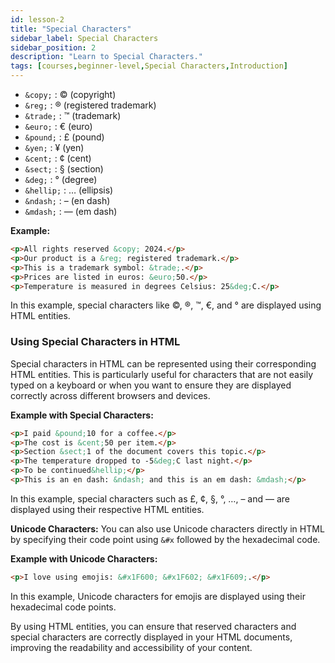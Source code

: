 ```yaml
---
id: lesson-2
title: "Special Characters"
sidebar_label: Special Characters
sidebar_position: 2
description: "Learn to Special Characters."
tags: [courses,beginner-level,Special Characters,Introduction]
--- 
```


- `&copy;` : © (copyright)
- `&reg;` : ® (registered trademark)
- `&trade;` : ™ (trademark)
- `&euro;` : € (euro)
- `&pound;` : £ (pound)
- `&yen;` : ¥ (yen)
- `&cent;` : ¢ (cent)
- `&sect;` : § (section)
- `&deg;` : ° (degree)
- `&hellip;` : … (ellipsis)
- `&ndash;` : – (en dash)
- `&mdash;` : — (em dash)

**Example:**
```html
<p>All rights reserved &copy; 2024.</p>
<p>Our product is a &reg; registered trademark.</p>
<p>This is a trademark symbol: &trade;.</p>
<p>Prices are listed in euros: &euro;50.</p>
<p>Temperature is measured in degrees Celsius: 25&deg;C.</p>
```

In this example, special characters like ©, ®, ™, €, and ° are displayed using HTML entities.

### Using Special Characters in HTML

Special characters in HTML can be represented using their corresponding HTML entities. This is particularly useful for characters that are not easily typed on a keyboard or when you want to ensure they are displayed correctly across different browsers and devices.

**Example with Special Characters:**
```html
<p>I paid &pound;10 for a coffee.</p>
<p>The cost is &cent;50 per item.</p>
<p>Section &sect;1 of the document covers this topic.</p>
<p>The temperature dropped to -5&deg;C last night.</p>
<p>To be continued&hellip;</p>
<p>This is an en dash: &ndash; and this is an em dash: &mdash;</p>
```

In this example, special characters such as £, ¢, §, °, …, – and — are displayed using their respective HTML entities.

**Unicode Characters:**
You can also use Unicode characters directly in HTML by specifying their code point using `&#x` followed by the hexadecimal code.

**Example with Unicode Characters:**
```html
<p>I love using emojis: &#x1F600; &#x1F602; &#x1F609;.</p>
```

In this example, Unicode characters for emojis are displayed using their hexadecimal code points.

By using HTML entities, you can ensure that reserved characters and special characters are correctly displayed in your HTML documents, improving the readability and accessibility of your content.